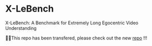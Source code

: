 # X-LeBench
X-LeBench: A Benchmark for Extremely Long Egocentric Video Understanding

🏃‍♀️This repo has been transfered, please check out the new [repo](https://github.com/X-Intelligence-Labs/X-LeBench) !!!